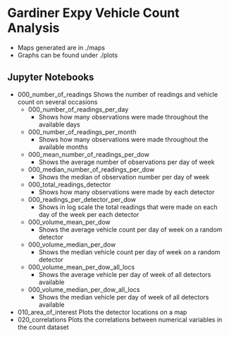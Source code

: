 # Gardiner Expy Vehicle Count Analysis

- Maps generated are in ./maps
- Graphs can be found under ./plots

## Jupyter Notebooks
- 000_number_of_readings
    Shows the number of readings and vehicle count on several occasions
    - 000_number_of_readings_per_day
        - Shows how many observations were made throughout the available days
    - 000_number_of_readings_per_month
        - Shows how many observations were made throughout the available months
    - 000_mean_number_of_readings_per_dow
        - Shows the average number of observations per day of week
    - 000_median_number_of_readings_per_dow
        - Shows the median of observation number per day of week
    - 000_total_readings_detector
        - Shows how many observations were made by each detector
    - 000_readings_per_detector_per_dow
        - Shows in log scale the total readings that were made on each day of the week per each detector
    - 000_volume_mean_per_dow
        - Shows the average vehicle count per day of week on a random detector
    - 000_volume_median_per_dow
        - Shows the median vehicle count per day of week on a random detector
    - 000_volume_mean_per_dow_all_locs
        - Shows the average vehicle per day of week of all detectors available
    - 000_volume_median_per_dow_all_locs
        - Shows the median vehicle per day of week of all detectors available
- 010_area_of_interest
    Plots the detector locations on a map
- 020_correlations
    Plots the correlations between numerical variables in the count dataset